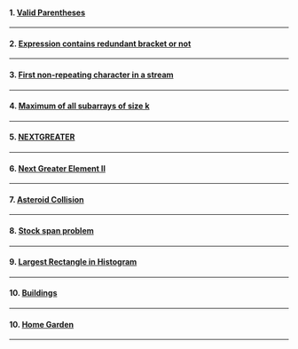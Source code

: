 #### 1. [ Valid Parentheses ](https://leetcode.com/problems/valid-parentheses/)

---

#### 2. [ Expression contains redundant bracket or not ](https://practice.geeksforgeeks.org/problems/expression-contains-redundant-bracket-or-not/1?utm_source=geeksforgeeks&utm_medium=ml_article_practice_tab&utm_campaign=article_practice_tab)

---

#### 3. [ First non-repeating character in a stream ](https://practice.geeksforgeeks.org/problems/first-non-repeating-character-in-a-stream1216/1?utm_source=geeksforgeeks&utm_medium=ml_article_practice_tab&utm_campaign=article_practice_tab)

---

#### 4. [ Maximum of all subarrays of size k ](https://www.geeksforgeeks.org/problems/maximum-of-all-subarrays-of-size-k3101/1)

---

#### 5. [ NEXTGREATER ](https://www.interviewbit.com/problems/nextgreater/)

---

#### 6. [ Next Greater Element II ](https://leetcode.com/problems/next-greater-element-ii/)

---

#### 7. [ Asteroid Collision ](https://leetcode.com/problems/asteroid-collision/)

---

#### 8. [ Stock span problem ](https://practice.geeksforgeeks.org/problems/stock-span-problem-1587115621/1?utm_source=geeksforgeeks&utm_medium=ml_article_practice_tab&utm_campaign=article_practice_tab)

---

#### 9. [ Largest Rectangle in Histogram ](https://leetcode.com/problems/largest-rectangle-in-histogram/)

---

#### 10. [ Buildings ](https://atcoder.jp/contests/abc372/tasks/abc372_d)

---

#### 10. [ Home Garden ](https://atcoder.jp/contests/abc379/tasks/abc379_d)

---
